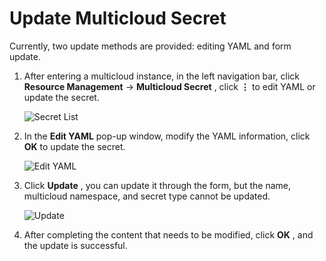 # Update Multicloud Secret

Currently, two update methods are provided: editing YAML and form update.

1. After entering a multicloud instance, in the left navigation bar, click __Resource Management__ -> __Multicloud Secret__ , click __⋮__ to edit YAML or update the secret.

    ![Secret List](https://docs.daocloud.io/daocloud-docs-images/docs/en/docs/kairship/images/update-secret01.png)

2. In the __Edit YAML__ pop-up window, modify the YAML information, click __OK__ to update the secret.

    ![Edit YAML](https://docs.daocloud.io/daocloud-docs-images/docs/en/docs/kairship/images/update-secret02.png)

3. Click __Update__ , you can update it through the form, but the name, multicloud namespace, and secret type cannot be updated.

    ![Update](https://docs.daocloud.io/daocloud-docs-images/docs/en/docs/kairship/images/update-secret03.png)

4. After completing the content that needs to be modified, click __OK__ , and the update is successful.
